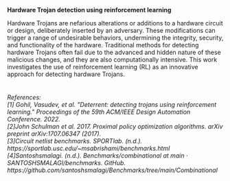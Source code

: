 **Hardware Trojan detection using reinforcement learning**

Hardware Trojans are nefarious alterations or additions to a hardware circuit or design, deliberately inserted by an adversary. These modifications can trigger a range of undesirable behaviors, undermining the integrity, security, and functionality of the hardware. Traditional methods for detecting hardware Trojans often fail due to the advanced and hidden nature of these malicious changes, and they are also computationally intensive. This work investigates the use of reinforcement learning (RL) as an innovative approach for detecting hardware Trojans.
<br />
<br />
<h6>References: <br />
[1] Gohil, Vasudev, et al. "Deterrent: detecting trojans using reinforcement learning." Proceedings of the 59th ACM/IEEE Design Automation Conference. 2022.<br />
[2]John Schulman et al. 2017. Proximal policy optimization algorithms. arXiv preprint arXiv:1707.06347 (2017).<br />
[3]Circuit netlist benchmarks. SPORTlab. (n.d.). https://sportlab.usc.edu/~msabrishami/benchmarks.html <br />
[4]Santoshsmalagi. (n.d.). Benchmarks/combinational at main · SANTOSHSMALAGI/benchmarks. GitHub. https://github.com/santoshsmalagi/Benchmarks/tree/main/Combinational </h6>
